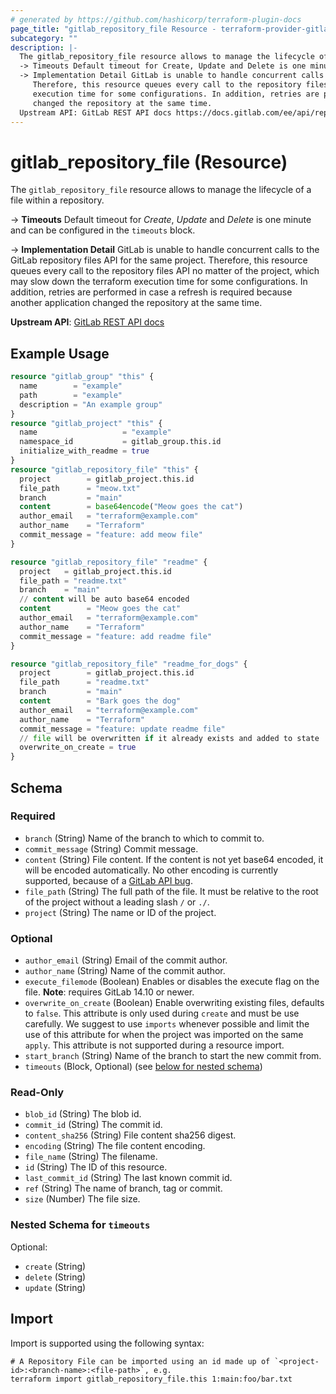```yaml
---
# generated by https://github.com/hashicorp/terraform-plugin-docs
page_title: "gitlab_repository_file Resource - terraform-provider-gitlab"
subcategory: ""
description: |-
  The gitlab_repository_file resource allows to manage the lifecycle of a file within a repository.
  -> Timeouts Default timeout for Create, Update and Delete is one minute and can be configured in the timeouts block.
  -> Implementation Detail GitLab is unable to handle concurrent calls to the GitLab repository files API for the same project.
     Therefore, this resource queues every call to the repository files API no matter of the project, which may slow down the terraform
     execution time for some configurations. In addition, retries are performed in case a refresh is required because another application
     changed the repository at the same time.
  Upstream API: GitLab REST API docs https://docs.gitlab.com/ee/api/repository_files.html
---
```


# gitlab_repository_file (Resource)

The `gitlab_repository_file` resource allows to manage the lifecycle of a file within a repository.

-> **Timeouts** Default timeout for *Create*, *Update* and *Delete* is one minute and can be configured in the `timeouts` block.

-> **Implementation Detail** GitLab is unable to handle concurrent calls to the GitLab repository files API for the same project.
   Therefore, this resource queues every call to the repository files API no matter of the project, which may slow down the terraform
   execution time for some configurations. In addition, retries are performed in case a refresh is required because another application
   changed the repository at the same time.

**Upstream API**: [GitLab REST API docs](https://docs.gitlab.com/ee/api/repository_files.html)

## Example Usage

```terraform
resource "gitlab_group" "this" {
  name        = "example"
  path        = "example"
  description = "An example group"
}
resource "gitlab_project" "this" {
  name                   = "example"
  namespace_id           = gitlab_group.this.id
  initialize_with_readme = true
}
resource "gitlab_repository_file" "this" {
  project        = gitlab_project.this.id
  file_path      = "meow.txt"
  branch         = "main"
  content        = base64encode("Meow goes the cat")
  author_email   = "terraform@example.com"
  author_name    = "Terraform"
  commit_message = "feature: add meow file"
}

resource "gitlab_repository_file" "readme" {
  project   = gitlab_project.this.id
  file_path = "readme.txt"
  branch    = "main"
  // content will be auto base64 encoded
  content        = "Meow goes the cat"
  author_email   = "terraform@example.com"
  author_name    = "Terraform"
  commit_message = "feature: add readme file"
}

resource "gitlab_repository_file" "readme_for_dogs" {
  project        = gitlab_project.this.id
  file_path      = "readme.txt"
  branch         = "main"
  content        = "Bark goes the dog"
  author_email   = "terraform@example.com"
  author_name    = "Terraform"
  commit_message = "feature: update readme file"
  // file will be overwritten if it already exists and added to state
  overwrite_on_create = true
}
```

<!-- schema generated by tfplugindocs -->
## Schema

### Required

- `branch` (String) Name of the branch to which to commit to.
- `commit_message` (String) Commit message.
- `content` (String) File content. If the content is not yet base64 encoded, it will be encoded automatically. No other encoding is currently supported, because of a [GitLab API bug](https://gitlab.com/gitlab-org/gitlab/-/issues/342430).
- `file_path` (String) The full path of the file. It must be relative to the root of the project without a leading slash `/` or `./`.
- `project` (String) The name or ID of the project.

### Optional

- `author_email` (String) Email of the commit author.
- `author_name` (String) Name of the commit author.
- `execute_filemode` (Boolean) Enables or disables the execute flag on the file. **Note**: requires GitLab 14.10 or newer.
- `overwrite_on_create` (Boolean) Enable overwriting existing files, defaults to `false`. This attribute is only used during `create` and must be use carefully. We suggest to use `imports` whenever possible and limit the use of this attribute for when the project was imported on the same `apply`. This attribute is not supported during a resource import.
- `start_branch` (String) Name of the branch to start the new commit from.
- `timeouts` (Block, Optional) (see [below for nested schema](#nestedblock--timeouts))

### Read-Only

- `blob_id` (String) The blob id.
- `commit_id` (String) The commit id.
- `content_sha256` (String) File content sha256 digest.
- `encoding` (String) The file content encoding.
- `file_name` (String) The filename.
- `id` (String) The ID of this resource.
- `last_commit_id` (String) The last known commit id.
- `ref` (String) The name of branch, tag or commit.
- `size` (Number) The file size.

<a id="nestedblock--timeouts"></a>
### Nested Schema for `timeouts`

Optional:

- `create` (String)
- `delete` (String)
- `update` (String)

## Import

Import is supported using the following syntax:

```shell
# A Repository File can be imported using an id made up of `<project-id>:<branch-name>:<file-path>`, e.g.
terraform import gitlab_repository_file.this 1:main:foo/bar.txt
```
